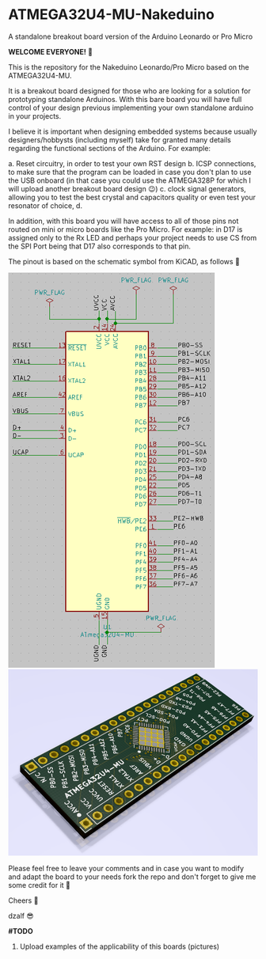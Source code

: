 # ATMEGA32U4-MU-Nakeduino
A standalone breakout board version of the Arduino Leonardo or Pro Micro

**WELCOME EVERYONE!** :wave:

This is the repository for the Nakeduino Leonardo/Pro Micro based on the ATMEGA32U4-MU.

It is a breakout board designed for those who are looking for a solution for prototyping standalone Arduinos. With this bare board you will have full control of your design previous implementing your own standalone arduino in your projects.

I believe it is important  when designing embedded systems because usually designers/hobbysts (including myself) take for granted many details regarding the functional sections of the Arduino. For example:

a. Reset circuitry, in order to test your own RST design
b. ICSP connections, to make sure that the program can be loaded in case you don't plan to use the USB onboard (in that case you could use the ATMEGA328P for which I will upload another breakout board design :wink:)
c. clock signal generators, allowing you to test the best crystal and capacitors quality or even test your resonator of choice,
d. 

In addition, with this board you will have access to all of those pins not routed on mini or micro boards like the Pro Micro. For example: in D17 is assigned only to the Rx LED and perhaps your project needs to use CS from the SPI Port being that D17 also corresponds to that pin.

The pinout is based on the schematic symbol from KiCAD, as follows :eyes:

![alt txt](https://github.com/dzalf/ATMEGA32U4-MU-Nakeduino/blob/master/ATMEGA32U4-MU%20Nakeduino-schematic.png)
![alt txt](https://github.com/dzalf/ATMEGA32U4-MU-Nakeduino/blob/master/ATMEGA32U4-MU%20Nakeduino.png)

Please feel free to leave your comments and in case you want to modify and adapt the board to your needs fork the repo and don't forget to give me some credit for it :pray:

Cheers :beer:

dzalf :sunglasses:


**#TODO**

1. Upload examples of the applicability of this boards (pictures)
